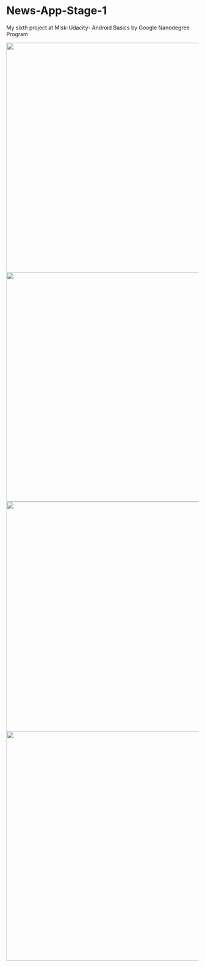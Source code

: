 # News-App-Stage-1
My sixth project at Misk-Udacity- Android Basics by Google Nanodegree Program



<img src="https://github.com/Muneera-Salah/News-App-Stage-1/blob/master/screenshot/1.png" height="600">

<img src="https://github.com/Muneera-Salah/News-App-Stage-1/blob/master/screenshot/2.png" height="600">

<img src="https://github.com/Muneera-Salah/News-App-Stage-1/blob/master/screenshot/3.png" height="600">

<img src="https://github.com/Muneera-Salah/News-App-Stage-1/blob/master/screenshot/4.png" height="600">
